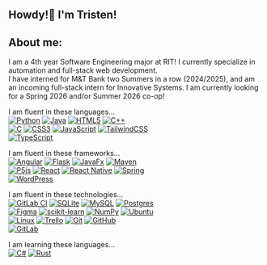 ## Howdy!👋 I'm Tristen!

## About me:
I am a 4th year Software Engineering major at RIT!  I currently specialize in automation and full-stack web development.<br>I have interned for M&T Bank two Summers in a row (2024/2025), and am an incoming full-stack intern for Innovative Systems. I am currently looking for a Spring 2026 and/or Summer 2026 co-op!

I am fluent in these languages...<br>
[![Python](https://img.shields.io/badge/python-3670A0?style=flat&logo=python&logoColor=ffdd54)](https://img.shields.io/badge/python-3670A0?style=flat&logo=python&logoColor=ffdd54)
[![Java](https://img.shields.io/badge/java-%23ED8B00.svg?style=flat&logo=openjdk&logoColor=white)](https://img.shields.io/badge/java-%23ED8B00.svg?style=flat&logo=openjdk&logoColor=white)
[![HTML5](https://img.shields.io/badge/html5-%23E34F26.svg?style=flat&logo=html5&logoColor=white)](https://img.shields.io/badge/html5-%23E34F26.svg?style=flat&logo=html5&logoColor=white)
[![C++](https://img.shields.io/badge/c++-%2300599C.svg?style=flat&logo=c%2B%2B&logoColor=white)](https://img.shields.io/badge/c++-%2300599C.svg?style=flat&logo=c%2B%2B&logoColor=white)
<br>
[![C](https://img.shields.io/badge/c-%2300599C.svg?style=flat&logo=c&logoColor=white)](https://img.shields.io/badge/c-%2300599C.svg?style=flat&logo=c&logoColor=white)
[![CSS3](https://img.shields.io/badge/css3-%231572B6.svg?style=flat&logo=css3&logoColor=white)](https://img.shields.io/badge/css3-%231572B6.svg?style=flat&logo=css3&logoColor=white)
[![JavaScript](https://img.shields.io/badge/javascript-%23323330.svg?style=flat&logo=javascript&logoColor=%23F7DF1E)](https://img.shields.io/badge/javascript-%23323330.svg?style=flat&logo=javascript&logoColor=%23F7DF1E)
[![TailwindCSS](https://img.shields.io/badge/tailwindcss-%2338B2AC.svg?style=plastic&logo=tailwind-css&logoColor=white)](https://img.shields.io/badge/tailwindcss-%2338B2AC.svg?style=plastic&logo=tailwind-css&logoColor=white)
<br>
[![TypeScript](https://img.shields.io/badge/typescript-%23007ACC.svg?style=flat&logo=typescript&logoColor=white)](https://img.shields.io/badge/typescript-%23007ACC.svg?style=flat&logo=typescript&logoColor=white)

I am fluent in these frameworks...<br>
[![Angular](https://img.shields.io/badge/angular-%23DD0031.svg?style=flat&logo=angular&logoColor=white)](https://img.shields.io/badge/angular-%23DD0031.svg?style=flat&logo=angular&logoColor=white)
[![Flask](https://img.shields.io/badge/flask-%23000.svg?style=flat&logo=flask&logoColor=white)](https://img.shields.io/badge/flask-%23000.svg?style=flat&logo=flask&logoColor=white)
[![JavaFx](https://img.shields.io/badge/javafx-%23FF0000.svg?style=flat&logo=javafx&logoColor=white)](https://img.shields.io/badge/javafx-%23FF0000.svg?style=flat&logo=javafx&logoColor=white)
[![Maven](https://img.shields.io/badge/apachemaven-C71A36.svg?style=flat&logo=apachemaven&logoColor=white)](https://img.shields.io/badge/apachemaven-C71A36.svg?style=flat&logo=apachemaven&logoColor=white)
<br>
[![P5js](https://img.shields.io/badge/p5.js-ED225D?style=flat&logo=p5.js&logoColor=FFFFFF)](https://img.shields.io/badge/p5.js-ED225D?style=flat&logo=p5.js&logoColor=FFFFFF)
[![React](https://img.shields.io/badge/react-%2320232a.svg?style=flat&logo=react&logoColor=%2361DAFB)](https://img.shields.io/badge/react-%2320232a.svg?style=flat&logo=react&logoColor=%2361DAFB)
[![React Native](https://img.shields.io/badge/react_native-%2320232a.svg?style=flat&logo=react&logoColor=%2361DAFB)](https://img.shields.io/badge/react_native-%2320232a.svg?style=flat&logo=react&logoColor=%2361DAFB)
[![Spring](https://img.shields.io/badge/spring-%236DB33F.svg?style=flat&logo=spring&logoColor=white)](https://img.shields.io/badge/spring-%236DB33F.svg?style=flat&logo=spring&logoColor=white)
<br>
[![WordPress](https://img.shields.io/badge/WordPress-%23117AC9.svg?style=flat&logo=WordPress&logoColor=white)](https://img.shields.io/badge/WordPress-%23117AC9.svg?style=flat&logo=WordPress&logoColor=white)

I am fluent in these technologies...<br>
[![GitLab CI](https://img.shields.io/badge/gitlab%20CI-%23181717.svg?style=flat&logo=gitlab&logoColor=white)](https://img.shields.io/badge/gitlab%20CI-%23181717.svg?style=flat&logo=gitlab&logoColor=white)
[![SQLite](https://img.shields.io/badge/sqlite-%2307405e.svg?style=flat&logo=sqlite&logoColor=white)](https://img.shields.io/badge/sqlite-%2307405e.svg?style=flat&logo=sqlite&logoColor=white)
[![MySQL](https://img.shields.io/badge/mysql-4479A1.svg?style=flat&logo=mysql&logoColor=white)](https://img.shields.io/badge/mysql-4479A1.svg?style=flat&logo=mysql&logoColor=white)
[![Postgres](https://img.shields.io/badge/postgres-%23316192.svg?style=flat&logo=postgresql&logoColor=white)](https://img.shields.io/badge/postgres-%23316192.svg?style=flat&logo=postgresql&logoColor=white)
<br>
[![Figma](https://img.shields.io/badge/figma-%23F24E1E.svg?style=flat&logo=figma&logoColor=white)](https://img.shields.io/badge/figma-%23F24E1E.svg?style=flat&logo=figma&logoColor=white)
[![scikit-learn](https://img.shields.io/badge/scikit--learn-%23F7931E.svg?style=flat&logo=scikit-learn&logoColor=white)](https://img.shields.io/badge/scikit--learn-%23F7931E.svg?style=flat&logo=scikit-learn&logoColor=white)
[![NumPy](https://img.shields.io/badge/numpy-%23013243.svg?style=flat&logo=numpy&logoColor=white)](https://img.shields.io/badge/numpy-%23013243.svg?style=flat&logo=numpy&logoColor=white)
[![Ubuntu](https://img.shields.io/badge/Ubuntu-E95420?style=flat&logo=ubuntu&logoColor=white)](https://img.shields.io/badge/Ubuntu-E95420?style=flat&logo=ubuntu&logoColor=white)
<br>
[![Linux](https://img.shields.io/badge/Linux-FCC624?style=flat&logo=linux&logoColor=black)](https://img.shields.io/badge/Linux-FCC624?style=flat&logo=linux&logoColor=black)
[![Trello](https://img.shields.io/badge/Trello-%23026AA7.svg?style=flat&logo=Trello&logoColor=white)](https://img.shields.io/badge/Trello-%23026AA7.svg?style=flat&logo=Trello&logoColor=white)
[![Git](https://img.shields.io/badge/git-%23F05033.svg?style=flat&logo=git&logoColor=white)](https://img.shields.io/badge/git-%23F05033.svg?style=flat&logo=git&logoColor=white)
[![GitHub](https://img.shields.io/badge/github-%23121011.svg?style=flat&logo=github&logoColor=white)](https://img.shields.io/badge/github-%23121011.svg?style=flat&logo=github&logoColor=white)
<br>
[![GitLab](https://img.shields.io/badge/gitlab-%23181717.svg?style=flat&logo=gitlab&logoColor=white)](https://img.shields.io/badge/gitlab-%23181717.svg?style=flat&logo=gitlab&logoColor=white)

I am learning these languages...<br>
[![C#](https://img.shields.io/badge/c%23-%23239120.svg?style=flat&logo=csharp&logoColor=white)](https://img.shields.io/badge/c%23-%23239120.svg?style=flat&logo=csharp&logoColor=white)
[![Rust](https://img.shields.io/badge/rust-%23000000.svg?style=flat&logo=rust&logoColor=white)](https://img.shields.io/badge/rust-%23000000.svg?style=flat&logo=rust&logoColor=white)

<!--
**tristenkurutz/tristenkurutz** is a ✨ _special_ ✨ repository because its `README.md` (this file) appears on your GitHub profile.

Here are some ideas to get you started:

- 🔭 I’m currently working on ...
- 🌱 I’m currently learning ...
- 👯 I’m looking to collaborate on ...
- 🤔 I’m looking for help with ...
- 💬 Ask me about ...
- 📫 How to reach me: ...
- 😄 Pronouns: ...
- ⚡ Fun fact: ...
-->
